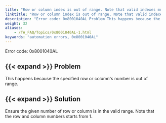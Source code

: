```yaml
--- 
title: "Row or column index is out of range. Note that valid indexes must start from 1."
linktitle: "Row or column index is out of range. Note that valid indexes must start from 1."
description: "Error code: 0x8001040AL Problem This happens because the specified row or column's number is out of range. Solution Ensure the given number of row or column is in the valid range. Note that the row ..."
weight: 32
aliases: 
    - /TA_FAQ/Topics/0x8001040AL-1.html
keywords: "automation errors, 0x8001040AL"
---
```


Error code: 0x8001040AL

## {{< expand >}} Problem

This happens because the specified row or column's number is out of range.

## {{< expand >}} Solution

Ensure the given number of row or column is in the valid range. Note that the row and column numbers starts from 1.




